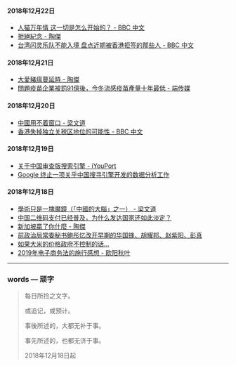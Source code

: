 #### 2018年12月22日

- [人猫万年情 这一切是怎么开始的？ - BBC 中文](https://ms64mb.github.io/words/20181222-1人猫万年情)
- [拒絕紀念 - 陶傑](https://ms64mb.github.io/words/20181222-2拒绝纪念)
- [台湾闪灵乐队不能入境 盘点近期被香港拒签的那些人 - BBC 中文](https://ms64mb.github.io/words/20181222-3香港拒入)

#### 2018年12月21日

- [大愛豬瘟蔓延時 - 陶傑](https://ms64mb.github.io/words/20181221-1大愛豬瘟蔓延時)
- [問題疫苗企業被罰91億後，今冬流感疫苗產量十年最低 - 端传媒](https://ms64mb.github.io/words/20181221-2今冬流感疫苗產量十年最低)

#### 2018年12月20日

- [中國用不着窗口 - 梁文道](https://ms64mb.github.io/words/20181220-1中國用不着窗口)
- [香港失掉独立关税区地位的可能性 - BBC 中文](https://ms64mb.github.io/words/20181220-2香港失掉独立关税区地位的可能性)

#### 2018年12月19日

- [关于中国审查版搜索引擎 - iYouPort](https://ms64mb.github.io/words/20181219-1中国版搜索引擎)
- [Google 终止一项关乎中国搜寻引擎开发的数据分析工作](https://ms64mb.github.io/words/20181219-2谷歌终止265)

#### 2018年12月18日

- [學術只是一塊魔鏡（「中國的大腦」之一） - 梁文道](https://ms64mb.github.io/words/20181218-1梁文道)
- [中国二维码支付已经普及，为什么发达国家还如此淡定？](https://ms64mb.github.io/words/20181218-2日本二维码支付)
- [新加坡贏了你什麼 - 陶傑](https://ms64mb.github.io/words/20181218-3陶杰)
- [前政治局常委秘书鲍彤忆改开早期的华国锋、胡耀邦、赵紫阳、彭真](https://ms64mb.github.io/words/20181218-4鲍彤说)
- [如果大米的价格政府不控制的话…](https://ms64mb.github.io/words/20181218-5大米)
- [2019年电子商务法的施行感想 - 欧阳秋叶](https://ms64mb.github.io/words/20181218-6电商法欧阳秋叶)

-----
### words — 顽字

> 每日所捡之文字。
> 
> 或追记，或预计。
> 
> 事後所述的，大都无补于事。
> 
> 事先所述的，也都无济于事。
> 
> 2018年12月18日起
